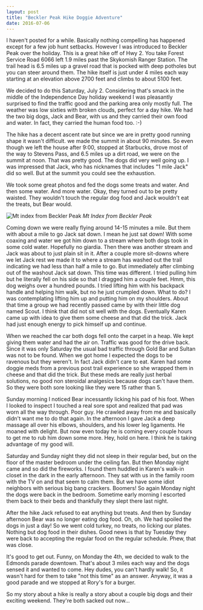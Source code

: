 ```yaml
---
layout: post
title: "Beckler Peak Hike Doggie Adventure"
date: 2016-07-06
---
```

I haven't posted for a while.  Basically nothing compelling has happened except for a few job hunt setbacks.  However I was introduced to Beckler Peak over the holiday.  This is a great hike off of Hwy 2.  You take Forest Service Road 6066 left 1.9 miles past the Skykomish Ranger Station.  The trail head is 6.5 miles up a gravel road that is pocked with deep potholes but you can steer around them.  The hike itself is just under 4 miles each way starting at an elevation above 2700 feet and climbs to about 5100 feet. 

We decided to do this Saturday, July 2.  Considering that's smack in the middle of the Independence Day holiday weekend I was pleasantly surprised to find the traffic good and the parking area only mostly full.  The weather was low sixties with broken clouds, perfect for a day hike.   We had the two big dogs, Jack and Bear, with us and they carried their own food and water.  In fact, they carried the human food too. :-) 

The hike has a decent ascent rate but since we are in pretty good running shape it wasn't difficult.  we made the summit in about 90 minutes.  So even though we left the house after 9:00, stopped at Starbucks, drove most of the way to Stevens Pass, and 6.5 miles up a dirt road, we were on the summit at noon.  That was pretty good.  The dogs did very well going up.  I was impressed that Jack, who has nicknames that includes "1 mile Jack" did so well.  But at the summit you could see the exhaustion. 

We took some great photos and fed the dogs some treats and water.  And then some water.  And more water.  Okay, they turned out to be pretty waisted.  They wouldn't touch the regular dog food and Jack wouldn't eat the treats, but Bear would.  

![Mt index from Beckler Peak]()
 *Mt Index from Beckler Peak*

Coming down we were really flying around 14-15 minutes a mile.  But them with about a mile to go Jack sat down.  I mean he just sat down!  With some coaxing and water we got him down to a stream where both dogs took in some cold water.  Hopefully no giardia.   Then there was another stream and Jack was about to just plain sit in it.  After a couple more sit-downs where we let Jack rest we made it to where a stream has washed out the trail indicating we had less than half a mile to go.  But immediately after climbing out of the washout Jack sat down.  This time was different.  I tried pulling him but he literally fell on his side so that I dragged him a couple feet.  Hmm, this dog weighs over a hundred pounds.  I tried lifting him with his backpack handle and helping him walk, but no he just crumpled down.  What to do?  I was contemplating lifting him up and putting him on my shoulders.  About that time a group we had recently passed came by with their little dog named Scout.  I think that did not sit well with the dogs.  Eventually Karen came up with idea to give them some cheese and that did the trick.  Jack had just enough energy to pick himself up and continue.

When we reached the car both dogs fell onto the carpet in a heap.  We kept giving them water and had the air on.  Traffic was good for the drive back.  Since it was only Saturday the usual bad traffic through Gold Bar and Sultan was not to be found.   When we got home I expected the dogs to be ravenous but they weren't.  In fact Jack didn't care to eat.  Karen had some doggie meds from a previous post trail experience so she wrapped them in cheese and that did the trick.  But these meds are really just herbal solutions, no good non steroidal analgesics because dogs can't have them.  So they were both sore looking like they were 15 rather than 5.

Sunday morning I noticed Bear incessantly licking his pad of his foot.  When I looked to inspect I touched a real sore spot and realized that pad was worn all the way through.  Poor guy.  He crawled away from me and basically didn't want me to do that again.  In the afternoon I gave Jack a deep massage all over his elbows, shoulders, and his lower leg ligaments.  He moaned with delight.  But now even today he is coming every couple hours to get me to rub him down some more.  Hey, hold on here.  I think he is taking advantage of my good will. 

Saturday and Sunday night they did not sleep in their regular bed, but on the floor of the master bedroom under the ceiling fan.  But then Monday night came and so did the fireworks.  I found them huddled in Karen's walk-in closet in the dark in the early afternoon.  They sat with us in the family room with the TV on and that seem to calm them.  But we have some idiot neighbors with serious big bang crackers.  Boomers!  So again Monday night the dogs were back in the bedroom.  Sometime early morning I escorted them back to their beds and thankfully they slept there last night.

After the hike Jack refused to eat anything but treats.  And then by Sunday afternoon Bear was no longer eating dog food.  Oh, oh.  We had spoiled the dogs in just a day!  So we went cold turkey, no treats, no licking our plates.  Nothing but dog food in their dishes.  Good news is that by Tuesday they were back to accepting the regular food on the regular schedule.  Phew, that was close. 

It's good to get out.  Funny, on Monday the 4th, we decided to walk to the Edmonds parade downtown.  That's about 3 miles each way and the dogs sensed it and wanted to come.  Hey dudes, you can't hardly walk!  So, it wasn't hard for them to take "not this time" as an answer.  Anyway, it was a good parade and we stopped at Rory's for a burger.

So my story about a hike is really a story about a couple big dogs and their exciting weekend.  They're both sacked out now...
